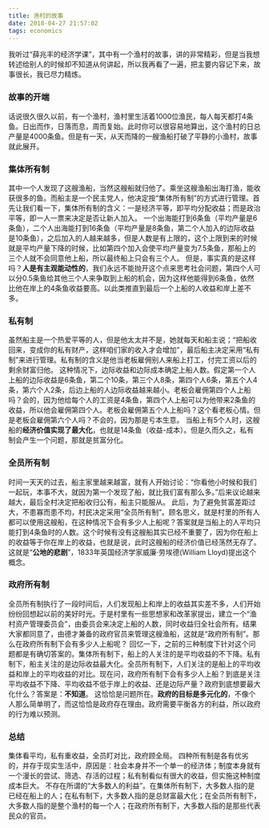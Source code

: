 ```yaml
---
title: 渔村的故事
date: 2018-04-27 21:57:02
tags: economics
---
```

我听过“薛兆丰的经济学课”，其中有一个渔村的故事，讲的非常精彩，但是当我想转述给别人的时候却不知道从何讲起，所以我再看了一遍，把主要内容记下来，故事很长，我已尽力精炼。

### 故事的开端
话说很久很久以前，有一个渔村，渔村里生活着1000位渔民，每人每天都打4条鱼。日出而作，日落而息，周而复始。此时你可以很容易地算出，这个渔村的日总产量是4000条鱼。但是有一天，从天而降的一艘渔船打破了平静的小渔村，故事就此展开。

<!-- more -->
### 集体所有制
其中一个人发现了这艘渔船，当然这艘船就归他了。乘坐这艘渔船出海打渔，能收获很多的鱼。而船主是一个民主党人，他决定按“集体所有制”的方式进行管理。首先让我们看一下，集体所有制的含义：一是经济平等，即平均分配收益；而是政治平等，即一人一票来决定是否让新人加入。
一个出海能打到6条鱼（平均产量是6条鱼），二个人出海能打到16条鱼（平均产量是8条鱼，第二个人加入的边际收益是10条鱼），之后加入的人越来越多，但是人数是有上限的，这个上限到来的时候就是平均产量下降的时候，比如第四个加入会使平均产量变为7.5条鱼，那船上的三个人就不会同意他上船，所以最终船上只会有三个人。
但是，事实真的是这样吗？**人是有主观能动性的**，我们永远不能抛开这个点来思考社会问题，第四个人可以分0.5条鱼给其他三个人来争取到上船的机会，因为这样他能得到6条鱼，依然比他在岸上的4条鱼收益要高。以此类推直到最后一个上船的人收益和岸上差不多。

### 私有制
虽然船主是一个热爱平等的人，但是他太太并不是，她就每天和船主说；“把船收回来，变成你的私有财产，这样咱们家的收入才会增加”，最后船主决定采用“私有制”来进行管理。私有制的含义是他当老板雇佣别人来船上打工，付完工资以后的剩余财富归他。
这种情况下，边际收益和边际成本确定上船人数。假定第一个人上船的边际收益是6条鱼，第二个10条，第三个人8条，第四个人6条，第五个人4条，第六个人2条，后边上船的人边际收益越来越小。老板会雇佣第四个人上船吗？会的，因为他给每个人的工资是4条鱼，第四个人上船可以为他带来2条鱼的收益，所以他会雇佣第四个人。老板会雇佣第五个人上船吗？这个看老板心情。但是老板会雇佣第六个人吗？不会的，因为那是亏本生意。
当船上有5个人时，这艘船的**经济价值实现了最大化**，也就是14条鱼（收益-成本）。但是久而久之，私有制会产生一个问题，那就是贫富分化。

### 全员所有制
时间一天天的过去，船主家里越来越富，就有人开始讨论：“你看他小时候和我们一起玩，本事不大，就因为第一个发现了船，就比我们富有那么多。”后来议论越来越大，最后全村决定把船收归公有，船主只能服从。
此后，为了避免贫富差距过大，不患寡而患不均，村民决定采用“全员所有制”。顾名思义，就是村里的所有人都可以使用这艘船，在这种情况下会有多少人上船呢？答案就是当船上的人平均只能打到4条鱼时的人数。这个时候有没有这艘船其实已经不重要了，因为你在船上的收益等于你在岸上的收益，也就是说，此时这艘船的经济价值已经荡然无存了。这就是“**公地的悲剧**”，1833年英国经济学家威廉·劳埃德(William Lloyd)提出这个概念。

### 政府所有制
全员所有制执行了一段时间后，人们发现船上和岸上的收益其实差不多，人们开始纷纷回想起以前的美好时光。于是村里有一些思想家和改革家提出，建立一个“渔村资产管理委员会”，由委员会来决定上船的人数，同时收益归全社会所有。结果大家都同意了，由德才兼备的政府官员来管理这艘渔船，这就是“政府所有制”。那么在政府所有制下会有多少人上船呢？
回忆一下，之前的三种制度下针对这个问题都是有确切答案的。集体所有制下，船上的人关注的是平均收益的不下降。私有制下，船主关注的是边际收益最大化。全员所有制下，人们关注的是船上的平均收益和岸上的平均收益的对比。现在问，政府所有制下会有多少人上船？到底是关注平均收益不下降、平均收益不低于岸上的收益、还是边际产量？政府到底想要最大化什么？答案是：**不知道**。
这恰恰是问题所在。**政府的目标是多元化的**，不像个人那么简单明了，而这恰恰是政府存在理由。政府需要平衡各方的利益，所以政府的行为难以预测。

### 总结
集体看平均，私有重收益，全员盯对比，政府顾全局。
四种所有制是各有优劣的，并存于现实生活中，原因是：社会本身并不一个单一的经济体；制度本身就有一个漫长的尝试、筛选、存活的过程；私有制看似有很大的收益，但实施这种制度成本巨大。
不存在所谓的“大多数人的利益”。在集体所有制下，大多数人指的是已经在船上的人；在私有制下，大多数人指的是总财富最大化；在全员所有制下，大多数人指的是整个渔村的每一个人；在政府所有制下，大多数人指的是那些代表民众的官员。
